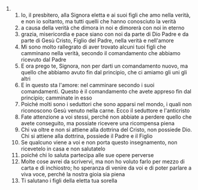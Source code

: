 <ol>
  <li>
    <ol>
      <li>Io, il presbitero, alla Signora eletta e ai suoi figli che amo nella verità, e non io soltanto, ma tutti quelli che hanno conosciuto la verità</li>
      <li>a causa della verità che dimora in noi e dimorerà con noi in eterno</li>
      <li>grazia, misericordia e pace siano con noi da parte di Dio Padre e da parte di Gesù Cristo, Figlio del Padre, nella verità e nell'amore</li>
      <li>Mi sono molto rallegrato di aver trovato alcuni tuoi figli che camminano nella verità, secondo il comandamento che abbiamo ricevuto dal Padre</li>
      <li>E ora prego te, Signora, non per darti un comandamento nuovo, ma quello che abbiamo avuto fin dal principio, che ci amiamo gli uni gli altri</li>
      <li>E in questo sta l'amore: nel camminare secondo i suoi comandamenti. Questo è il comandamento che avete appreso fin dal principio; camminate in esso</li>
      <li>Poiché molti sono i seduttori che sono apparsi nel mondo, i quali non riconoscono Gesù venuto nella carne. Ecco il seduttore e l'anticristo</li>
      <li>Fate attenzione a voi stessi, perché non abbiate a perdere quello che avete conseguito, ma possiate ricevere una ricompensa piena</li>
      <li>Chi va oltre e non si attiene alla dottrina del Cristo, non possiede Dio. Chi si attiene alla dottrina, possiede il Padre e il Figlio</li>
      <li>Se qualcuno viene a voi e non porta questo insegnamento, non ricevetelo in casa e non salutatelo</li>
      <li>poiché chi lo saluta partecipa alle sue opere perverse</li>
      <li>Molte cose avrei da scrivervi, ma non ho voluto farlo per mezzo di carta e di inchiostro; ho speranza di venire da voi e di poter parlare a viva voce, perché la nostra gioia sia piena</li>
      <li>Ti salutano i figli della eletta tua sorella</li>
    </ol>
  </li>
</ol>